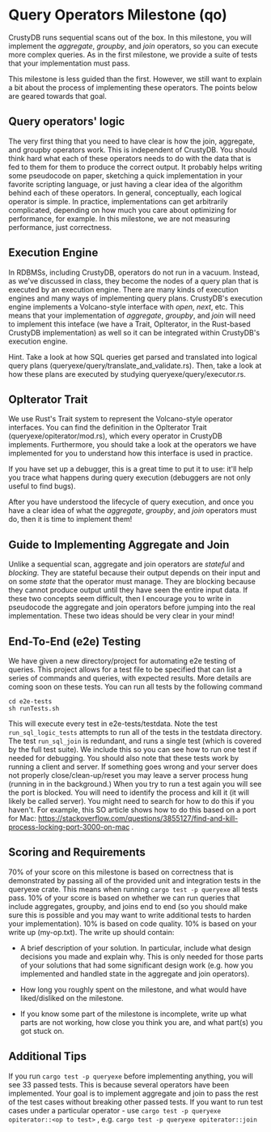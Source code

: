 # Query Operators Milestone (qo)

CrustyDB runs sequential scans out of the box. In this milestone, you will
implement the *aggregate*, *groupby*, and *join* operators, so you can execute more
complex queries.  As in the first milestone, we provide a suite of tests that
your implementation must pass. 

This milestone is less guided than the first. However, we still want to explain
a bit about the process of implementing these operators. The points below are
geared towards that goal.

## Query operators' logic

The very first thing that you need to have clear is how the join,
aggregate, and groupby operators work. This is independent of CrustyDB. You
should think hard what each of these operators needs to do with the data that is
fed to them for them to produce the correct output. It probably helps writing
some pseudocode on paper, sketching a quick implementation in your favorite
scripting language, or just having a clear idea of the algorithm behind each of
these operators. In general, conceptually, each logical operator is simple. In
practice, implementations can get arbitrarily complicated, depending on how much
you care about optimizing for performance, for example. In this milestone, we
are not measuring performance, just correctness.

## Execution Engine

In RDBMSs, including CrustyDB, operators do not run in a vacuum. Instead, as
we've discussed in class, they become the nodes of a query plan that is executed
by an execution engine. There are many kinds of execution engines and many ways
of implementing query plans. CrustyDB's execution engine implements a
Volcano-style interface with *open*, *next*, etc. This means that your
implementation of *aggregate*, *groupby*, and *join* will need to implement this
inteface (we have a Trait, OpIterator, in the Rust-based CrustyDB implementation) 
as well so it can be integrated within CrustyDB's execution engine.

Hint. Take a look at how SQL queries get parsed and translated into logical
query plans (queryexe/query/translate_and_validate.rs). Then, take a look at how
these plans are executed by studying queryexe/query/executor.rs.

## OpIterator Trait

We use Rust's Trait system to represent the Volcano-style operator interfaces.
You can find the definition in the OpIterator Trait
(queryexe/opiterator/mod.rs),
which every operator in CrustyDB implements. Furthermore, you should take a look
at the operators we have implemented for you to understand how this interface is
used in practice.

If you have set up a debugger, this is a great time to put it to use: it'll help
you trace what happens during query execution (debuggers are not only useful to
find bugs).

After you have understood the lifecycle of query execution, and once you have a
clear idea of what the *aggregate*, *groupby*, and *join* operators must do,
then it is time to implement them!

## Guide to Implementing Aggregate and Join

Unlike a sequential scan, aggregate and join operators are *stateful* and
*blocking*. They are stateful because their output depends on their input and on
some *state* that the operator must manage. They are blocking because they
cannot produce output until they have seen the entire input data. If
these two concepts seem difficult, then I encourage you to write in pseudocode
the aggregate and join operators before jumping into the real implementation.
These two ideas should be very clear in your mind!

## End-To-End (e2e) Testing
We have given a new directory/project for automating e2e testing of queries.
This project allows for a test file to be specified that can list a series of 
commands and queries, with expected results. More details are coming soon on these 
tests.  You can run all tests by the following command

```
cd e2e-tests
sh runTests.sh
```

This will execute every test in e2e-tests/testdata.
Note the test `run_sql_logic_tests` attempts to run all of the tests in the testdata directory. 
The test `run_sql_join` is redundant, and runs a single test (which is covered by the full test suite).
We include this so you can see how to run one test if needed for debugging. 
You should also note that these tests work by running a client and server. If something goes wrong and 
your server does not properly close/clean-up/reset you may leave a server process hung (running in
in the background.) When you try to run a test again you will see the port is blocked. You will need to identify
the process and kill it (it will likely be called server).  You might need to search for how to do this 
if you haven't. For example, this SO article shows how to do this based on a port for Mac: 
https://stackoverflow.com/questions/3855127/find-and-kill-process-locking-port-3000-on-mac .

## Scoring and Requirements

70% of your score on this milestone is based on correctness that is demonstrated
by passing all of the provided unit and integration tests in the queryexe crate.
This means when running `cargo test -p queryexe` all tests pass. 
10% of your score is based on whether we can run queries that include
aggregates, groupby, and joins end to end (so you should make sure this is
possible and you may want to write additional tests to harden your
implementation). 10% is based on code quality. 10% is based on your write 
up (my-op.txt). The write up should contain:

 -  A brief description of your solution. In particular, include what design
decisions you made and explain why. This is only needed for those parts of your
solutions that had some significant design work (e.g. how you implemented and handled
state in the aggregate and join operators). 

- How long you roughly spent on the milestone, and what would have
liked/disliked on the milestone.

- If you know some part of the milestone is incomplete, write up what parts are
not working, how close you think you are, and what part(s) you got stuck on.

## Additional Tips
If you run `cargo test -p queryexe` before implementing anything, you will see 33 passed tests. This is because several operators have been implemented. Your goal is to implement aggregate and join to pass the rest of the test cases without breaking other passed tests. If you want to run test cases under a particular operator - use `cargo test -p queryexe opiterator::<op to test>` , e.g. `cargo test -p queryexe opiterator::join`
